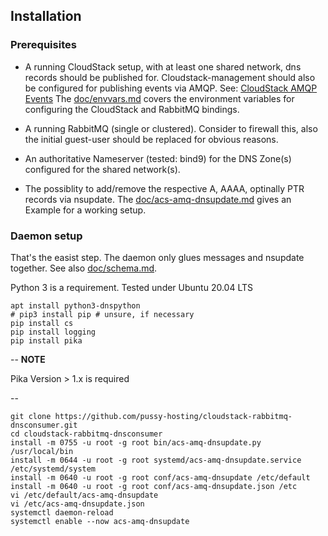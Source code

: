 ## Installation

### Prerequisites

- A running CloudStack setup, with at least one shared network, dns records should be
published for. Cloudstack-management should also be configured for publishing events
via AMQP.
See: [CloudStack AMQP Events](http://docs.cloudstack.apache.org/en/latest/adminguide/events.html#amqp-configuration)
The [doc/envvars.md](doc/envvars.md) covers the environment variables for configuring the CloudStack and RabbitMQ bindings.

- A running RabbitMQ (single or clustered). Consider to firewall this, also the initial
guest-user should be replaced for obvious reasons.

- An authoritative Nameserver (tested: bind9) for the DNS Zone(s) configured for the
shared network(s).

- The possiblity to add/remove the respective A, AAAA, optinally PTR records via nsupdate.
The [doc/acs-amq-dnsupdate.md](doc/acs-amq-dnsupdate.md) gives an Example for a working setup.

### Daemon setup

That's the easist step. The daemon only glues messages and nsupdate together.
See also [doc/schema.md](doc/schema.md).

Python 3 is a requirement. Tested under Ubuntu 20.04 LTS
```
apt install python3-dnspython
# pip3 install pip # unsure, if necessary
pip install cs
pip install logging
pip install pika
```

--
**NOTE**

Pika Version > 1.x is required

--

```
git clone https://github.com/pussy-hosting/cloudstack-rabbitmq-dnsconsumer.git
cd cloudstack-rabbitmq-dnsconsumer
install -m 0755 -u root -g root bin/acs-amq-dnsupdate.py /usr/local/bin
install -m 0644 -u root -g root systemd/acs-amq-dnsupdate.service /etc/systemd/system
install -m 0640 -u root -g root conf/acs-amq-dnsupdate /etc/default
install -m 0640 -u root -g root conf/acs-amq-dnsupdate.json /etc
vi /etc/default/acs-amq-dnsupdate
vi /etc/acs-amq-dnsupdate.json
systemctl daemon-reload
systemctl enable --now acs-amq-dnsupdate
```

